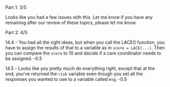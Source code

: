 Part 1:  3/5

Looks like you had a few issues with this.  Let me know if you have any remaining after our review of these topics, please let me know.

Part 2:  4/5

14.4 - You had all the right ideas, but when you call the LACE() function, you have to assign the results of that to a variable as in `score = LACE(...)`.  Then you can compare the `score` to 10 and decide if a care coordinator needs to be assigned. -0.5


14.5 - Looks like you pretty much do everything right, except that at the end, you've returned the `risk` variable even though you set all the responses you wanted to use to a variable called `msg`.  -0.5